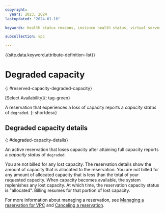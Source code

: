 ```yaml
---
copyright:
  years: 2023, 2024
lastupdated: "2024-01-16"

keywords: health status reasons, instance health status, virtual server health status,

subcollection: vpc

---
```


{{site.data.keyword.attribute-definition-list}}

# Degraded capacity
{: #reserved-capacity-degraded-capacity}

[Select Availability]{: tag-green}

A reservation that experiences a loss of capacity reports a _capacity status_ of `degraded`.
{: shortdesc}

## Degraded capacity details
{: #degraded-capacity-details}

An active reservation that loses capacity after attaining full capacity reports a _capacity status_ of `degraded`.

You are not billed for any lost capacity. The reservation details show the amount of capacity that is allocated to the reservation. You are not billed for any amount of allocated capacity that is less than the total of your requested capacity. When capacity becomes available, the system replenishes any lost capacity. At which time, the reservation capacity status is "allocated". Billing resumes for that portion of lost capacity.

For more information about managing a reservation, see [Managing a reservation for VPC](/docs/vpc?topic=vpc-managing-reserved-capacity-vpc) and [Canceling a reservation](/docs/vpc?topic=vpc-reserved-capacity-cancel-reservation).
